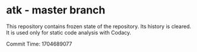 # atk - master branch

This repository contains frozen state of the repository.
Its history is cleared. It is used only for static code
analysis with Codacy.

Commit Time: 1704689077